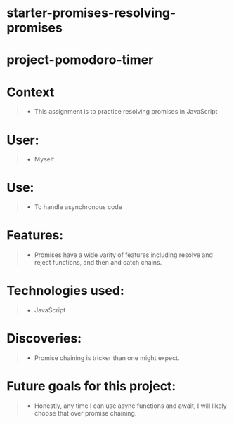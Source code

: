 # starter-promises-resolving-promises

# project-pomodoro-timer

# Context

> * This assignment is to practice resolving promises in JavaScript

# User: 

> * Myself

# Use: 

> * To handle asynchronous code

# Features: 

> * Promises have a wide varity of features including resolve and reject functions, and then and catch chains.

# Technologies used: 

> * JavaScript

# Discoveries: 

> * Promise chaining is tricker than one might expect. 

# Future goals for this project: 

> * Honestly, any time I can use async functions and await, I will likely choose that over promise chaining.

